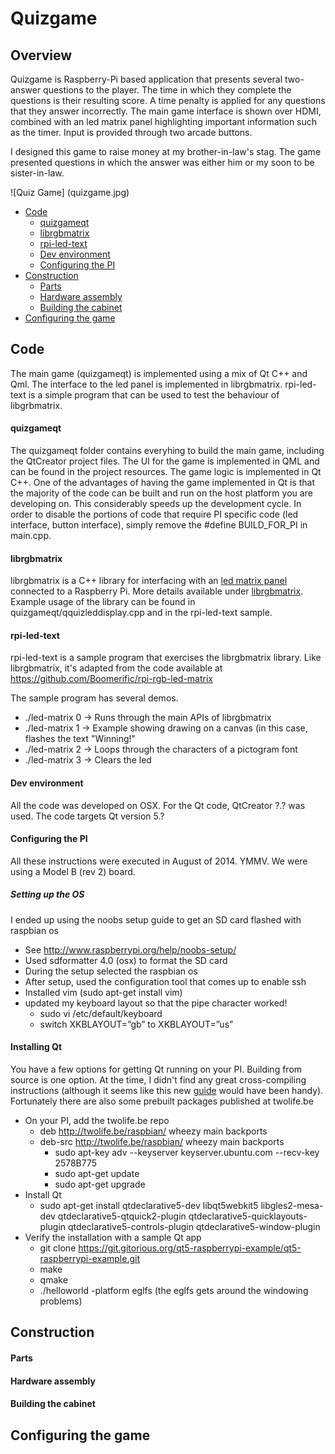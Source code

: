 # Quizgame

## Overview

Quizgame is Raspberry-Pi based application that presents several two-answer questions to the player. The time in which they complete the questions is their resulting score. A time penalty is applied for any questions that they answer incorrectly. The main game interface is shown over HDMI, combined with an led matrix panel highlighting important information such as the timer. Input is provided through two arcade buttons.

I designed this game to raise money at my brother-in-law's stag. The game presented questions in which the answer was either him or my soon to be sister-in-law.

![Quiz Game] (quizgame.jpg)

* [Code](#code)
  * [quizgameqt](#quizgameqt)
  * [librgbmatrix](#librgbmatrix)
  * [rpi-led-text](#rpi-led-text)
  * [Dev environment](#dev-environment)
  * [Configuring the PI](#configuring-the-pi)
* [Construction](#construction)
  * [Parts](#parts)
  * [Hardware assembly](#hardware-assembly)
  * [Building the cabinet](#building-the-cabinet)
* [Configuring the game](#configuring-the-game)

## Code

The main game (quizgameqt) is implemented using a mix of Qt C++ and Qml. The interface to the led panel is implemented in librgbmatrix. rpi-led-text is a simple program that can be used to test the behaviour of libgrbmatrix.

#### quizgameqt

The quizgameqt folder contains everyhing to build the main game, including the QtCreator project files. The UI for the game is implemented in QML and can be found in the project resources. The game logic is implemented in Qt C++. One of the advantages of having the game implemented in Qt is that the majority of the code can be built and run on the host platform you are developing on. This considerably speeds up the development cycle. In order to disable the portions of code that require PI specific code (led interface, button interface), simply remove the #define BUILD_FOR_PI in main.cpp.

#### librgbmatrix

librgbmatrix is a C++ library for interfacing with an [led matrix panel](http://www.adafruit.com/product/420) connected to a Raspberry Pi. More details available under [librgbmatrix](librgbmatrix/README.md). Example usage of the library can be found in quizgameqt/qquizleddisplay.cpp and in the rpi-led-text sample.

#### rpi-led-text

rpi-led-text is a sample program that exercises the librgbmatrix library. Like librgbmatrix, it's adapted from the code available at https://github.com/Boomerific/rpi-rgb-led-matrix

The sample program has several demos.
* ./led-matrix 0 -> Runs through the main APIs of librgbmatrix
* ./led-matrix 1 -> Example showing drawing on a canvas (in this case, flashes the text "Winning!"
* ./led-matrix 2 -> Loops through the characters of a pictogram font
* ./led-matrix 3 -> Clears the led

#### Dev environment

All the code was developed on OSX. For the Qt code, QtCreator ?.? was used. The code targets Qt version 5.?

#### Configuring the PI

All these instructions were executed in August of 2014. YMMV. We were using a Model B (rev 2) board.

##### Setting up the OS
I ended up using the noobs setup guide to get an SD card flashed with raspbian os
* See http://www.raspberrypi.org/help/noobs-setup/
* Used sdformatter 4.0 (osx) to format the SD card
* During the setup selected the raspbian os
* After setup, used the configuration tool that comes up to enable ssh
* Installed vim (sudo apt-get install vim)
* updated my keyboard layout so that the pipe character worked!
  * sudo vi /etc/default/keyboard
  * switch XKBLAYOUT=”gb” to XKBLAYOUT=”us”

#### Installing Qt

You have a few options for getting Qt running on your PI. Building from source is one option. At the time, I didn't find any great cross-compiling instructions (although it seems like this new [guide](http://qt-project.org/wiki/RaspberryPi_Beginners_guide) would have been handy). Fortunately there are also some prebuilt packages published at twolife.be

* On your PI, add the twolife.be repo
  * deb http://twolife.be/raspbian/ wheezy main backports
  * deb-src http://twolife.be/raspbian/ wheezy main backports
	 * sudo apt-key adv --keyserver keyserver.ubuntu.com --recv-key 2578B775
	 * sudo apt-get update
	 * sudo apt-get upgrade
* Install Qt
  * sudo apt-get install qtdeclarative5-dev libqt5webkit5 libgles2-mesa-dev qtdeclarative5-qtquick2-plugin qtdeclarative5-quicklayouts-plugin qtdeclarative5-controls-plugin qtdeclarative5-window-plugin
* Verify the installation with a sample Qt app
  * git clone https://git.gitorious.org/qt5-raspberrypi-example/qt5-raspberrypi-example.git
  * make
  * qmake
  * ./helloworld -platform eglfs (the eglfs gets around the windowing problems)

## Construction
#### Parts
#### Hardware assembly
#### Building the cabinet
## Configuring the game








